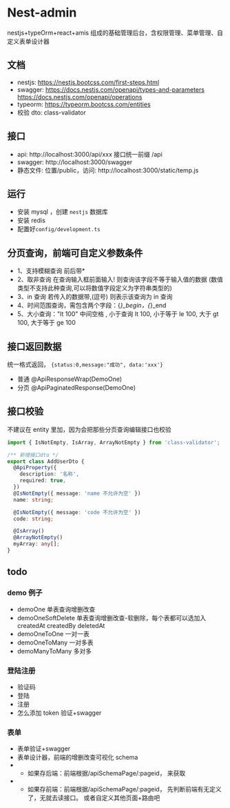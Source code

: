 # Nest-admin

nestjs+typeOrm+react+amis 组成的基础管理后台，含权限管理、菜单管理、自定义表单设计器

## 文档

- nestjs: https://nestjs.bootcss.com/first-steps.html
- swagger: https://docs.nestjs.com/openapi/types-and-parameters
  https://docs.nestjs.com/openapi/operations
- typeorm: https://typeorm.bootcss.com/entities
- 校验 dto: class-validator

## 接口

- api: http://localhost:3000/api/xxx 接口统一前缀 /api
- swagger: http://localhost:3000/swagger
- 静态文件: 位置/public，访问: http://localhost:3000/static/temp.js

## 运行

- 安装 mysql ，创建 `nestjs` 数据库
- 安装 redis
- 配置好`config/development.ts`

## 分页查询，前端可自定义参数条件

- 1、支持模糊查询 前后带\*
- 2、取非查询 在查询输入框前面输入! 则查询该字段不等于输入值的数据 (数值类型不支持此种查询,可以将数值字段定义为字符串类型的)
- 3、in 查询 若传入的数据带,(逗号) 则表示该查询为 in 查询
- 4、时间范围查询，需包含两个字段：{_}\_begin，{_}\_end
- 5、大小查询："lt 100" 中间空格 , 小于查询 lt 100, 小于等于 le 100, 大于 gt 100, 大于等于 ge 100

## 接口返回数据

统一格式返回， `{status:0,message:"成功", data:'xxx'}`

- 普通 @ApiResponseWrap(DemoOne)
- 分页 @ApiPaginatedResponse(DemoOne)

## 接口校验

不建议在 entity 里加，因为会把那些分页查询编辑接口也校验

```ts
import { IsNotEmpty, IsArray, ArrayNotEmpty } from 'class-validator';

/** 新增接口dto */
export class AddUserDto {
  @ApiProperty({
    description: '名称',
    required: true,
  })
  @IsNotEmpty({ message: 'name 不允许为空' })
  name: string;

  @IsNotEmpty({ message: 'code 不允许为空' })
  code: string;

  @IsArray()
  @ArrayNotEmpty()
  myArray: any[];
}
```

## todo

### demo 例子

- demoOne 单表查询增删改查
- demoOneSoftDelete 单表查询增删改查-软删除，每个表都可以选加入 createdAt createdBy deletedAt
- demoOneToOne 一对一表
- demoOneToMany 一对多表
- demoManyToMany 多对多

### 登陆注册

- 验证码
- 登陆
- 注册
- 怎么添加 token 验证+swagger

### 表单

- 表单验证+swagger
- 表单设计器，前端的增删改查可视化 schema
- - 如果存后端：前端根据/apiSchemaPage/:pageid， 来获取
- - 如果存前端：前端根据/apiSchemaPage/:pageid， 先判断前端有无定义了，无就去读接口。 或者自定义其他页面+路由吧

